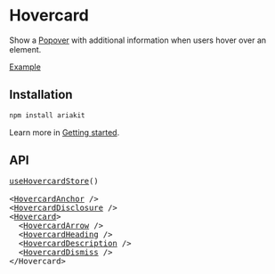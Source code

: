 # Hovercard

<p data-description>
  Show a <a href="/components/popover">Popover</a> with additional information when users hover over an element.
</p>

<a href="../examples/hovercard/index.tsx" data-playground>Example</a>

## Installation

```sh
npm install ariakit
```

Learn more in [Getting started](/guide/getting-started).

## API

<pre data-api>
<a href="/apis/hovercard-store">useHovercardStore</a>()

&lt;<a href="/apis/hovercard-anchor">HovercardAnchor</a> /&gt;
&lt;<a href="/apis/hovercard-disclosure">HovercardDisclosure</a> /&gt;
&lt;<a href="/apis/hovercard">Hovercard</a>&gt;
  &lt;<a href="/apis/hovercard-arrow">HovercardArrow</a> /&gt;
  &lt;<a href="/apis/hovercard-heading">HovercardHeading</a> /&gt;
  &lt;<a href="/apis/hovercard-description">HovercardDescription</a> /&gt;
  &lt;<a href="/apis/hovercard-dismiss">HovercardDismiss</a> /&gt;
&lt;/Hovercard&gt;
</pre>
